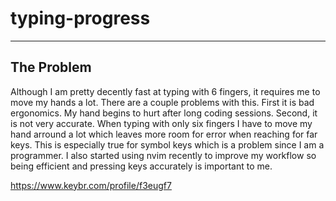 # typing-progress
------
## The Problem
Although I am pretty decently fast at typing with 6 fingers, it requires me to move my hands a lot. There are a couple problems with this. First it is bad ergonomics. My hand begins to hurt after long coding sessions. Second, it is not very accurate. When typing with only six fingers I have to move my hand arround a lot which leaves more room for error when reaching for far keys. This is especially true for symbol keys which is a problem since I am a programmer. I also started using nvim recently to improve my workflow so being efficient and pressing keys accurately is important to me.

https://www.keybr.com/profile/f3eugf7
